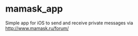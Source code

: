 # mamask_app
Simple app for iOS to send and receive private messages via http://www.mamask.ru/forum/
